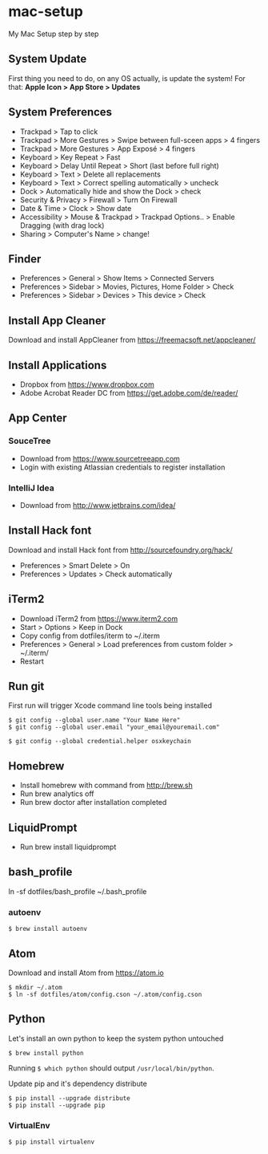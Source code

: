 # mac-setup

My Mac Setup step by step


## System Update
First thing you need to do, on any OS actually, is update the system! For that: **Apple Icon > App Store > Updates**

## System Preferences

- Trackpad > Tap to click
- Trackpad > More Gestures > Swipe between full-sceen apps > 4 fingers
- Trackpad > More Gestures > App Exposé > 4 fingers
- Keyboard > Key Repeat > Fast
- Keyboard > Delay Until Repeat > Short (last before full right)
- Keyboard > Text > Delete all replacements
- Keyboard > Text > Correct spelling automatically > uncheck
- Dock > Automatically hide and show the Dock > check
- Security & Privacy > Firewall > Turn On Firewall
- Date & Time > Clock > Show date
- Accessibility > Mouse & Trackpad > Trackpad Options.. > Enable Dragging (with drag lock)
- Sharing > Computer's Name > change!

## Finder
- Preferences > General > Show Items > Connected Servers
- Preferences > Sidebar > Movies, Pictures, Home Folder > Check
- Preferences > Sidebar > Devices > This device > Check


## Install App Cleaner
Download and install AppCleaner from https://freemacsoft.net/appcleaner/

## Install Applications
- Dropbox from https://www.dropbox.com
- Adobe Acrobat Reader DC from https://get.adobe.com/de/reader/

## App Center


### SouceTree
- Download from https://www.sourcetreeapp.com
- Login with existing Atlassian credentials to register installation

### IntelliJ Idea
- Download from http://www.jetbrains.com/idea/

## Install Hack font
Download and install Hack font from http://sourcefoundry.org/hack/

- Preferences > Smart Delete > On
- Preferences > Updates > Check automatically

## iTerm2
- Download iTerm2 from https://www.iterm2.com
- Start > Options > Keep in Dock
- Copy config from dotfiles/iterm to ~/.iterm
- Preferences > General > Load preferences from custom folder > ~/.iterm/
- Restart

## Run git
First run will trigger Xcode command line tools being installed

    $ git config --global user.name "Your Name Here"
    $ git config --global user.email "your_email@youremail.com"

    $ git config --global credential.helper osxkeychain

## Homebrew
- Install homebrew with command from http://brew.sh
- Run brew analytics off
- Run brew doctor after installation completed

## LiquidPrompt
- Run brew install liquidprompt

## bash_profile
ln -sf dotfiles/bash_profile ~/.bash_profile

### autoenv
    $ brew install autoenv

## Atom
Download and install Atom from https://atom.io

    $ mkdir ~/.atom
    $ ln -sf dotfiles/atom/config.cson ~/.atom/config.cson

## Python
Let's install an own python to keep the system python untouched

    $ brew install python

Running `$ which python` should output `/usr/local/bin/python`.

Update pip and it's dependency distribute

    $ pip install --upgrade distribute
    $ pip install --upgrade pip

### VirtualEnv

    $ pip install virtualenv
